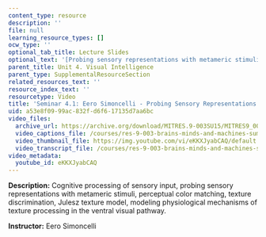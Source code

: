 ```yaml
---
content_type: resource
description: ''
file: null
learning_resource_types: []
ocw_type: ''
optional_tab_title: Lecture Slides
optional_text: '[Probing sensory representations with metameric stimuli (PDF - 8.7MB)](resources/mitres_9_003sum15_sem4-1)'
parent_title: Unit 4. Visual Intelligence
parent_type: SupplementalResourceSection
related_resources_text: ''
resource_index_text: ''
resourcetype: Video
title: 'Seminar 4.1: Eero Simoncelli - Probing Sensory Representations'
uid: a53e8f09-99ac-832f-d6f6-17135d7aa6bc
video_files:
  archive_url: https://archive.org/download/MITRES.9-003SU15/MITRES9_003SU15_Seminar_4-1_300k.mp4
  video_captions_file: /courses/res-9-003-brains-minds-and-machines-summer-course-summer-2015/da4e6eb49db9555a9b20cc52b7ec1c38_eKKXJyabCAQ.vtt
  video_thumbnail_file: https://img.youtube.com/vi/eKKXJyabCAQ/default.jpg
  video_transcript_file: /courses/res-9-003-brains-minds-and-machines-summer-course-summer-2015/1fb4b94498e208fedeb172a20e0b4d8c_eKKXJyabCAQ.pdf
video_metadata:
  youtube_id: eKKXJyabCAQ
---
```


**Description:** Cognitive processing of sensory input, probing sensory representations with metameric stimuli, perceptual color matching, texture discrimination, Julesz texture model, modeling physiological mechanisms of texture processing in the ventral visual pathway.

**Instructor:** Eero Simoncelli